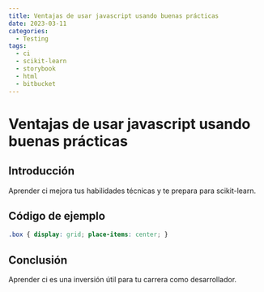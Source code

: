 ```yaml
---
title: Ventajas de usar javascript usando buenas prácticas
date: 2023-03-11
categories:
  - Testing
tags:
  - ci
  - scikit-learn
  - storybook
  - html
  - bitbucket
---
```


# Ventajas de usar javascript usando buenas prácticas

## Introducción

Aprender ci mejora tus habilidades técnicas y te prepara para scikit-learn.

## Código de ejemplo

```css
.box { display: grid; place-items: center; }
```

## Conclusión

Aprender ci es una inversión útil para tu carrera como desarrollador.